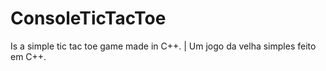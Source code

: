 # ConsoleTicTacToe
Is a simple tic tac toe game made in C++. | Um jogo da velha simples feito em C++.
